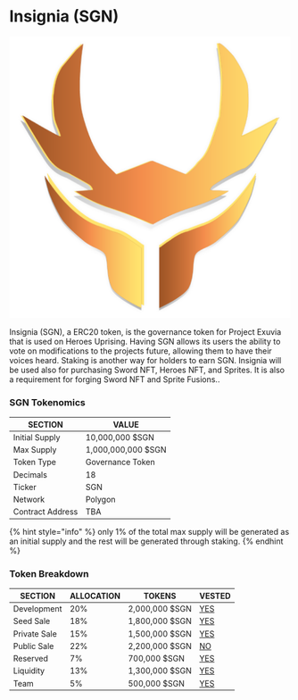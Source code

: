 # Insignia (SGN)

![](../../.gitbook/assets/INSIGNIA-symbol111.png)

Insignia (SGN), a ERC20 token, is the governance token for Project Exuvia that is used on Heroes Uprising. Having SGN allows its users the ability to vote on modifications to the projects future, allowing them to have their voices heard. Staking is another way for holders to earn SGN. Insignia will be used also for purchasing Sword NFT, Heroes NFT, and Sprites. It is also a requirement for forging Sword NFT and Sprite Fusions..

### SGN Tokenomics

| SECTION          | VALUE              |
| ---------------- | ------------------ |
| Initial Supply   | 10,000,000 $SGN    |
| Max Supply       | 1,000,000,000 $SGN |
| Token Type       | Governance Token   |
| Decimals         | 18                 |
| Ticker           | SGN                |
| Network          | Polygon            |
| Contract Address | TBA                |

{% hint style="info" %}
only 1% of the total max supply will be generated as an initial supply and the rest will be generated through staking.
{% endhint %}

### Token Breakdown

| SECTION      | ALLOCATION | TOKENS         | VESTED                                                                                     |
| ------------ | ---------- | -------------- | ------------------------------------------------------------------------------------------ |
| Development  | 20%        | 2,000,000 $SGN | [YES](https://docs.heroesuprising.com/tokens-and-funds-information/token-release-schedule) |
| Seed Sale    | 18%        | 1,800,000 $SGN | [YES](https://docs.heroesuprising.com/tokens-and-funds-information/token-release-schedule) |
| Private Sale | 15%        | 1,500,000 $SGN | [YES](https://docs.heroesuprising.com/tokens-and-funds-information/token-release-schedule) |
| Public Sale  | 22%        | 2,200,000 $SGN | [NO](https://docs.heroesuprising.com/tokens-and-funds-information/token-release-schedule)  |
| Reserved     | 7%         | 700,000 $SGN   | [YES](https://docs.heroesuprising.com/tokens-and-funds-information/token-release-schedule) |
| Liquidity    | 13%        | 1,300,000 $SGN | [YES](https://docs.heroesuprising.com/tokens-and-funds-information/token-release-schedule) |
| Team         | 5%         | 500,000 $SGN   | [YES](https://docs.heroesuprising.com/tokens-and-funds-information/token-release-schedule) |
